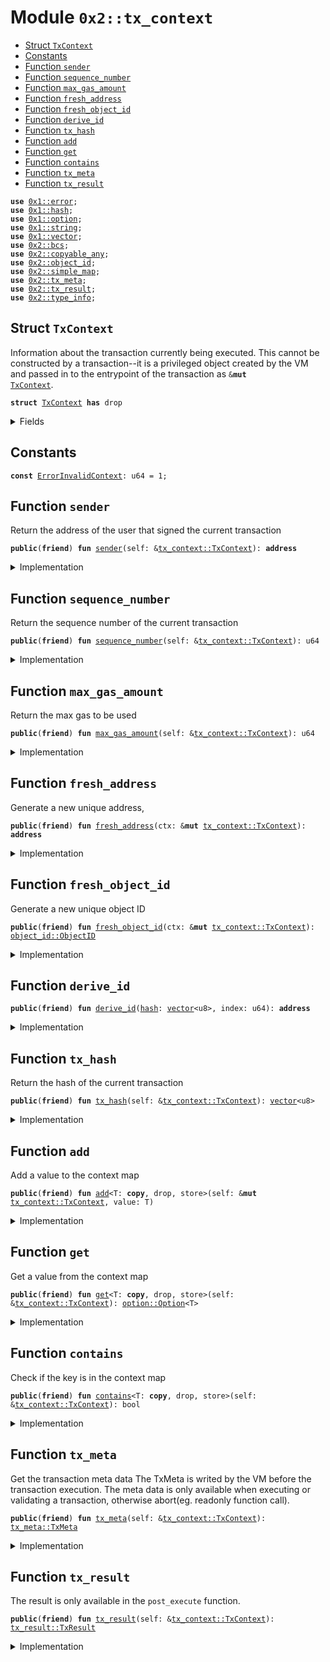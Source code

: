 
<a name="0x2_tx_context"></a>

# Module `0x2::tx_context`



-  [Struct `TxContext`](#0x2_tx_context_TxContext)
-  [Constants](#@Constants_0)
-  [Function `sender`](#0x2_tx_context_sender)
-  [Function `sequence_number`](#0x2_tx_context_sequence_number)
-  [Function `max_gas_amount`](#0x2_tx_context_max_gas_amount)
-  [Function `fresh_address`](#0x2_tx_context_fresh_address)
-  [Function `fresh_object_id`](#0x2_tx_context_fresh_object_id)
-  [Function `derive_id`](#0x2_tx_context_derive_id)
-  [Function `tx_hash`](#0x2_tx_context_tx_hash)
-  [Function `add`](#0x2_tx_context_add)
-  [Function `get`](#0x2_tx_context_get)
-  [Function `contains`](#0x2_tx_context_contains)
-  [Function `tx_meta`](#0x2_tx_context_tx_meta)
-  [Function `tx_result`](#0x2_tx_context_tx_result)


<pre><code><b>use</b> <a href="">0x1::error</a>;
<b>use</b> <a href="">0x1::hash</a>;
<b>use</b> <a href="">0x1::option</a>;
<b>use</b> <a href="">0x1::string</a>;
<b>use</b> <a href="">0x1::vector</a>;
<b>use</b> <a href="bcs.md#0x2_bcs">0x2::bcs</a>;
<b>use</b> <a href="copyable_any.md#0x2_copyable_any">0x2::copyable_any</a>;
<b>use</b> <a href="object_id.md#0x2_object_id">0x2::object_id</a>;
<b>use</b> <a href="simple_map.md#0x2_simple_map">0x2::simple_map</a>;
<b>use</b> <a href="tx_meta.md#0x2_tx_meta">0x2::tx_meta</a>;
<b>use</b> <a href="tx_result.md#0x2_tx_result">0x2::tx_result</a>;
<b>use</b> <a href="type_info.md#0x2_type_info">0x2::type_info</a>;
</code></pre>



<a name="0x2_tx_context_TxContext"></a>

## Struct `TxContext`

Information about the transaction currently being executed.
This cannot be constructed by a transaction--it is a privileged object created by
the VM and passed in to the entrypoint of the transaction as <code>&<b>mut</b> <a href="tx_context.md#0x2_tx_context_TxContext">TxContext</a></code>.


<pre><code><b>struct</b> <a href="tx_context.md#0x2_tx_context_TxContext">TxContext</a> <b>has</b> drop
</code></pre>



<details>
<summary>Fields</summary>


<dl>
<dt>
<code>sender: <b>address</b></code>
</dt>
<dd>
 The address of the user that signed the current transaction
</dd>
<dt>
<code>sequence_number: u64</code>
</dt>
<dd>
 Sequence number of this transaction corresponding to sender's account.
</dd>
<dt>
<code>max_gas_amount: u64</code>
</dt>
<dd>

</dd>
<dt>
<code>tx_hash: <a href="">vector</a>&lt;u8&gt;</code>
</dt>
<dd>
 Hash of the current transaction
</dd>
<dt>
<code>ids_created: u64</code>
</dt>
<dd>
 Counter recording the number of fresh id's created while executing
 this transaction. Always 0 at the start of a transaction
</dd>
<dt>
<code>map: <a href="simple_map.md#0x2_simple_map_SimpleMap">simple_map::SimpleMap</a>&lt;<a href="_String">string::String</a>, <a href="copyable_any.md#0x2_copyable_any_Any">copyable_any::Any</a>&gt;</code>
</dt>
<dd>
 A Key-Value map that can be used to store context information
</dd>
</dl>


</details>

<a name="@Constants_0"></a>

## Constants


<a name="0x2_tx_context_ErrorInvalidContext"></a>



<pre><code><b>const</b> <a href="tx_context.md#0x2_tx_context_ErrorInvalidContext">ErrorInvalidContext</a>: u64 = 1;
</code></pre>



<a name="0x2_tx_context_sender"></a>

## Function `sender`

Return the address of the user that signed the current
transaction


<pre><code><b>public</b>(<b>friend</b>) <b>fun</b> <a href="tx_context.md#0x2_tx_context_sender">sender</a>(self: &<a href="tx_context.md#0x2_tx_context_TxContext">tx_context::TxContext</a>): <b>address</b>
</code></pre>



<details>
<summary>Implementation</summary>


<pre><code><b>public</b>(<b>friend</b>) <b>fun</b> <a href="tx_context.md#0x2_tx_context_sender">sender</a>(self: &<a href="tx_context.md#0x2_tx_context_TxContext">TxContext</a>): <b>address</b> {
    self.sender
}
</code></pre>



</details>

<a name="0x2_tx_context_sequence_number"></a>

## Function `sequence_number`

Return the sequence number of the current transaction


<pre><code><b>public</b>(<b>friend</b>) <b>fun</b> <a href="tx_context.md#0x2_tx_context_sequence_number">sequence_number</a>(self: &<a href="tx_context.md#0x2_tx_context_TxContext">tx_context::TxContext</a>): u64
</code></pre>



<details>
<summary>Implementation</summary>


<pre><code><b>public</b>(<b>friend</b>) <b>fun</b> <a href="tx_context.md#0x2_tx_context_sequence_number">sequence_number</a>(self: &<a href="tx_context.md#0x2_tx_context_TxContext">TxContext</a>): u64 {
    self.sequence_number
}
</code></pre>



</details>

<a name="0x2_tx_context_max_gas_amount"></a>

## Function `max_gas_amount`

Return the max gas to be used


<pre><code><b>public</b>(<b>friend</b>) <b>fun</b> <a href="tx_context.md#0x2_tx_context_max_gas_amount">max_gas_amount</a>(self: &<a href="tx_context.md#0x2_tx_context_TxContext">tx_context::TxContext</a>): u64
</code></pre>



<details>
<summary>Implementation</summary>


<pre><code><b>public</b>(<b>friend</b>) <b>fun</b> <a href="tx_context.md#0x2_tx_context_max_gas_amount">max_gas_amount</a>(self: &<a href="tx_context.md#0x2_tx_context_TxContext">TxContext</a>): u64 {
    self.max_gas_amount
}
</code></pre>



</details>

<a name="0x2_tx_context_fresh_address"></a>

## Function `fresh_address`

Generate a new unique address,


<pre><code><b>public</b>(<b>friend</b>) <b>fun</b> <a href="tx_context.md#0x2_tx_context_fresh_address">fresh_address</a>(ctx: &<b>mut</b> <a href="tx_context.md#0x2_tx_context_TxContext">tx_context::TxContext</a>): <b>address</b>
</code></pre>



<details>
<summary>Implementation</summary>


<pre><code><b>public</b>(<b>friend</b>) <b>fun</b> <a href="tx_context.md#0x2_tx_context_fresh_address">fresh_address</a>(ctx: &<b>mut</b> <a href="tx_context.md#0x2_tx_context_TxContext">TxContext</a>): <b>address</b> {
    <b>let</b> addr = <a href="tx_context.md#0x2_tx_context_derive_id">derive_id</a>(ctx.tx_hash, ctx.ids_created);
    ctx.ids_created = ctx.ids_created + 1;
    addr
}
</code></pre>



</details>

<a name="0x2_tx_context_fresh_object_id"></a>

## Function `fresh_object_id`

Generate a new unique object ID


<pre><code><b>public</b>(<b>friend</b>) <b>fun</b> <a href="tx_context.md#0x2_tx_context_fresh_object_id">fresh_object_id</a>(ctx: &<b>mut</b> <a href="tx_context.md#0x2_tx_context_TxContext">tx_context::TxContext</a>): <a href="object_id.md#0x2_object_id_ObjectID">object_id::ObjectID</a>
</code></pre>



<details>
<summary>Implementation</summary>


<pre><code><b>public</b>(<b>friend</b>) <b>fun</b> <a href="tx_context.md#0x2_tx_context_fresh_object_id">fresh_object_id</a>(ctx: &<b>mut</b> <a href="tx_context.md#0x2_tx_context_TxContext">TxContext</a>): ObjectID {
    <a href="object_id.md#0x2_object_id_address_to_object_id">object_id::address_to_object_id</a>(<a href="tx_context.md#0x2_tx_context_fresh_address">fresh_address</a>(ctx))
}
</code></pre>



</details>

<a name="0x2_tx_context_derive_id"></a>

## Function `derive_id`



<pre><code><b>public</b>(<b>friend</b>) <b>fun</b> <a href="tx_context.md#0x2_tx_context_derive_id">derive_id</a>(<a href="">hash</a>: <a href="">vector</a>&lt;u8&gt;, index: u64): <b>address</b>
</code></pre>



<details>
<summary>Implementation</summary>


<pre><code><b>public</b>(<b>friend</b>) <b>fun</b> <a href="tx_context.md#0x2_tx_context_derive_id">derive_id</a>(<a href="">hash</a>: <a href="">vector</a>&lt;u8&gt;, index: u64): <b>address</b> {
    <b>let</b> bytes = <a href="">hash</a>;
    <a href="_append">vector::append</a>(&<b>mut</b> bytes, <a href="_to_bytes">bcs::to_bytes</a>(&index));
    //TODO change <b>return</b> type <b>to</b> h256 and <b>use</b> h256 <b>to</b> replace <b>address</b>?
    <b>let</b> id = <a href="_sha3_256">hash::sha3_256</a>(bytes);
    bcs::to_address(id)
}
</code></pre>



</details>

<a name="0x2_tx_context_tx_hash"></a>

## Function `tx_hash`

Return the hash of the current transaction


<pre><code><b>public</b>(<b>friend</b>) <b>fun</b> <a href="tx_context.md#0x2_tx_context_tx_hash">tx_hash</a>(self: &<a href="tx_context.md#0x2_tx_context_TxContext">tx_context::TxContext</a>): <a href="">vector</a>&lt;u8&gt;
</code></pre>



<details>
<summary>Implementation</summary>


<pre><code><b>public</b>(<b>friend</b>) <b>fun</b> <a href="tx_context.md#0x2_tx_context_tx_hash">tx_hash</a>(self: &<a href="tx_context.md#0x2_tx_context_TxContext">TxContext</a>): <a href="">vector</a>&lt;u8&gt; {
    self.tx_hash
}
</code></pre>



</details>

<a name="0x2_tx_context_add"></a>

## Function `add`

Add a value to the context map


<pre><code><b>public</b>(<b>friend</b>) <b>fun</b> <a href="tx_context.md#0x2_tx_context_add">add</a>&lt;T: <b>copy</b>, drop, store&gt;(self: &<b>mut</b> <a href="tx_context.md#0x2_tx_context_TxContext">tx_context::TxContext</a>, value: T)
</code></pre>



<details>
<summary>Implementation</summary>


<pre><code><b>public</b>(<b>friend</b>) <b>fun</b> <a href="tx_context.md#0x2_tx_context_add">add</a>&lt;T: drop + store + <b>copy</b>&gt;(self: &<b>mut</b> <a href="tx_context.md#0x2_tx_context_TxContext">TxContext</a>, value: T) {
    <b>let</b> <a href="any.md#0x2_any">any</a> = <a href="copyable_any.md#0x2_copyable_any_pack">copyable_any::pack</a>(value);
    <b>let</b> <a href="">type_name</a> = *<a href="copyable_any.md#0x2_copyable_any_type_name">copyable_any::type_name</a>(&<a href="any.md#0x2_any">any</a>);
    <a href="simple_map.md#0x2_simple_map_add">simple_map::add</a>(&<b>mut</b> self.map, <a href="">type_name</a>, <a href="any.md#0x2_any">any</a>)
}
</code></pre>



</details>

<a name="0x2_tx_context_get"></a>

## Function `get`

Get a value from the context map


<pre><code><b>public</b>(<b>friend</b>) <b>fun</b> <a href="tx_context.md#0x2_tx_context_get">get</a>&lt;T: <b>copy</b>, drop, store&gt;(self: &<a href="tx_context.md#0x2_tx_context_TxContext">tx_context::TxContext</a>): <a href="_Option">option::Option</a>&lt;T&gt;
</code></pre>



<details>
<summary>Implementation</summary>


<pre><code><b>public</b>(<b>friend</b>) <b>fun</b> <a href="tx_context.md#0x2_tx_context_get">get</a>&lt;T: drop + store + <b>copy</b>&gt;(self: &<a href="tx_context.md#0x2_tx_context_TxContext">TxContext</a>): Option&lt;T&gt; {
    <b>let</b> <a href="">type_name</a> = <a href="type_info.md#0x2_type_info_type_name">type_info::type_name</a>&lt;T&gt;();
    <b>if</b> (<a href="simple_map.md#0x2_simple_map_contains_key">simple_map::contains_key</a>(&self.map, &<a href="">type_name</a>)) {
        <b>let</b> <a href="any.md#0x2_any">any</a> = <a href="simple_map.md#0x2_simple_map_borrow">simple_map::borrow</a>(&self.map, &<a href="">type_name</a>);
        <a href="_some">option::some</a>(<a href="copyable_any.md#0x2_copyable_any_unpack">copyable_any::unpack</a>(*<a href="any.md#0x2_any">any</a>))
    }<b>else</b>{
        <a href="_none">option::none</a>()
    }
}
</code></pre>



</details>

<a name="0x2_tx_context_contains"></a>

## Function `contains`

Check if the key is in the context map


<pre><code><b>public</b>(<b>friend</b>) <b>fun</b> <a href="tx_context.md#0x2_tx_context_contains">contains</a>&lt;T: <b>copy</b>, drop, store&gt;(self: &<a href="tx_context.md#0x2_tx_context_TxContext">tx_context::TxContext</a>): bool
</code></pre>



<details>
<summary>Implementation</summary>


<pre><code><b>public</b>(<b>friend</b>) <b>fun</b> <a href="tx_context.md#0x2_tx_context_contains">contains</a>&lt;T: drop + store + <b>copy</b>&gt;(self: &<a href="tx_context.md#0x2_tx_context_TxContext">TxContext</a>): bool {
    <b>let</b> <a href="">type_name</a> = <a href="type_info.md#0x2_type_info_type_name">type_info::type_name</a>&lt;T&gt;();
    <a href="simple_map.md#0x2_simple_map_contains_key">simple_map::contains_key</a>(&self.map, &<a href="">type_name</a>)
}
</code></pre>



</details>

<a name="0x2_tx_context_tx_meta"></a>

## Function `tx_meta`

Get the transaction meta data
The TxMeta is writed by the VM before the transaction execution.
The meta data is only available when executing or validating a transaction, otherwise abort(eg. readonly function call).


<pre><code><b>public</b>(<b>friend</b>) <b>fun</b> <a href="tx_meta.md#0x2_tx_meta">tx_meta</a>(self: &<a href="tx_context.md#0x2_tx_context_TxContext">tx_context::TxContext</a>): <a href="tx_meta.md#0x2_tx_meta_TxMeta">tx_meta::TxMeta</a>
</code></pre>



<details>
<summary>Implementation</summary>


<pre><code><b>public</b>(<b>friend</b>) <b>fun</b> <a href="tx_meta.md#0x2_tx_meta">tx_meta</a>(self: &<a href="tx_context.md#0x2_tx_context_TxContext">TxContext</a>): TxMeta {
    <b>let</b> meta = <a href="tx_context.md#0x2_tx_context_get">get</a>&lt;TxMeta&gt;(self);
    <b>assert</b>!(<a href="_is_some">option::is_some</a>(&meta), <a href="_invalid_state">error::invalid_state</a>(<a href="tx_context.md#0x2_tx_context_ErrorInvalidContext">ErrorInvalidContext</a>));
    <a href="_extract">option::extract</a>(&<b>mut</b> meta)
}
</code></pre>



</details>

<a name="0x2_tx_context_tx_result"></a>

## Function `tx_result`

The result is only available in the <code>post_execute</code> function.


<pre><code><b>public</b>(<b>friend</b>) <b>fun</b> <a href="tx_result.md#0x2_tx_result">tx_result</a>(self: &<a href="tx_context.md#0x2_tx_context_TxContext">tx_context::TxContext</a>): <a href="tx_result.md#0x2_tx_result_TxResult">tx_result::TxResult</a>
</code></pre>



<details>
<summary>Implementation</summary>


<pre><code><b>public</b>(<b>friend</b>) <b>fun</b> <a href="tx_result.md#0x2_tx_result">tx_result</a>(self: &<a href="tx_context.md#0x2_tx_context_TxContext">TxContext</a>): TxResult {
    <b>let</b> result = <a href="tx_context.md#0x2_tx_context_get">get</a>&lt;TxResult&gt;(self);
    <b>assert</b>!(<a href="_is_some">option::is_some</a>(&result), <a href="_invalid_state">error::invalid_state</a>(<a href="tx_context.md#0x2_tx_context_ErrorInvalidContext">ErrorInvalidContext</a>));
    <a href="_extract">option::extract</a>(&<b>mut</b> result)
}
</code></pre>



</details>
